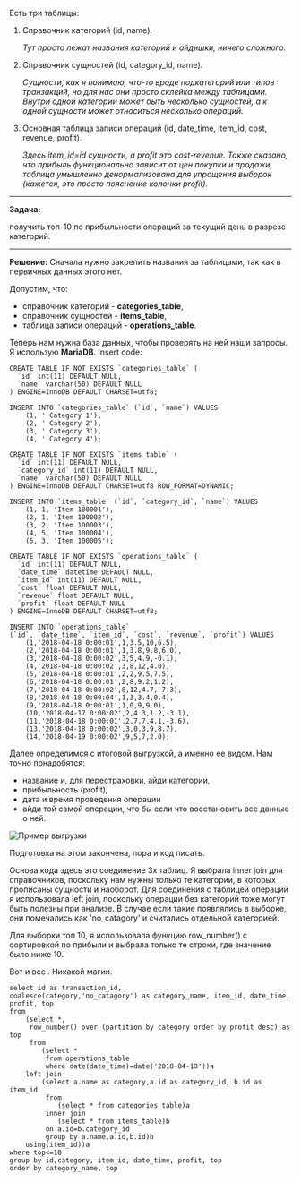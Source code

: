 Есть три таблицы:

1. Справочник категорий (id, name). 

	*Тут просто лежат названия категорий и айдишки, ничего сложного.*

2. Справочник сущностей (id, category_id, name). 

	*Сущности, как я понимаю, что-то вроде подкатегорий или типов транзакций, 
 но для нас они просто склейка между таблицами. Внутри одной категории может быть несколько сущностей, 
 а к одной сущности может относиться несколько операций.*

3. Основная таблица записи операций (id, date_time, item_id, cost, revenue, profit).

	*Здесь item_id=id сущности, а profit это cost-revenue. Также сказано, что прибыль функционально зависит 
 от цен покупки и продажи, таблица умышленно денормализована для упрощения выборок 
 (кажется, это просто пояснение колонки profit).*
 
 * * *

**Задача:**

получить топ-10 по прибыльности операций за текущий день в разрезе категорий.

* * *

**Решение:**
Сначала нужно закрепить названия за таблицами, так как в первичных данных этого нет.

Допустим, что:

-   справочник категорий - **categories_table**,
-   справочник сущностей - **items_table**,
-   таблица записи операций - **operations_table**.

Теперь нам нужна база данных, чтобы проверять на ней наши запросы. 
Я использую **MariaDB**. Insert code:

```
CREATE TABLE IF NOT EXISTS `categories_table` (
  `id` int(11) DEFAULT NULL,
  `name` varchar(50) DEFAULT NULL
) ENGINE=InnoDB DEFAULT CHARSET=utf8;

INSERT INTO `categories_table` (`id`, `name`) VALUES
	(1, ' Category 1'),
	(2, ' Category 2'),
	(3, ' Category 3'),
 	(4, ' Category 4');

CREATE TABLE IF NOT EXISTS `items_table` (
  `id` int(11) DEFAULT NULL,
  `category_id` int(11) DEFAULT NULL,
  `name` varchar(50) DEFAULT NULL
) ENGINE=InnoDB DEFAULT CHARSET=utf8 ROW_FORMAT=DYNAMIC;

INSERT INTO `items_table` (`id`, `category_id`, `name`) VALUES
	(1, 1, 'Item 100001'),
	(2, 1, 'Item 100002'),
	(3, 2, 'Item 100003'),
  	(4, 5, 'Item 100004'),
  	(5, 3, 'Item 100005');

CREATE TABLE IF NOT EXISTS `operations_table` (
  `id` int(11) DEFAULT NULL,
  `date_time` datetime DEFAULT NULL,
  `item_id` int(11) DEFAULT NULL,
  `cost` float DEFAULT NULL,
  `revenue` float DEFAULT NULL,
  `profit` float DEFAULT NULL
) ENGINE=InnoDB DEFAULT CHARSET=utf8;

INSERT INTO `operations_table` 
(`id`, `date_time`, `item_id`, `cost`, `revenue`, `profit`) VALUES
	(1,'2018-04-18 0:00:01',1,3.5,10,6.5),
	(2,'2018-04-18 0:00:01',1,3.8,9.8,6.0),
  	(3,'2018-04-18 0:00:02',3,5,4.9,-0.1),
  	(4,'2018-04-18 0:00:02',3,8,12,4.0),
  	(5,'2018-04-18 0:00:01',2,2,9.5,7.5),
  	(6,'2018-04-18 0:00:01',2,8,9.2,1.2),
  	(7,'2018-04-18 0:00:02',8,12,4.7,-7.3),
  	(8,'2018-04-18 0:00:04',1,3,3.4,0.4),
  	(9,'2018-04-18 0:00:01',1,0,9,9.0),
  	(10,'2018-04-17 0:00:02',2,4.3,1.2,-3.1),
  	(11,'2018-04-18 0:00:01',2,7.7,4.1,-3.6),
  	(13,'2018-04-18 0:00:02',3,0.3,9,8.7),
  	(14,'2018-04-19 0:00:02',9,5,7,2.0);

```
Далее определимся с итоговой выгрузкой, а именно ее видом. 
Нам точно понадобятся:

-   название и, для перестраховки, айди категории, 
-   прибыльность (profit), 
-   дата и время проведения операции 
-   айди той самой операции, что бы если что восстановить все данные о ней.
    
![Пример выгрузки](https://lh6.googleusercontent.com/bvlJdIA8RxZnflolLlY3ZG2lrBthn8VZVxCwG9jI9Fz4tTT6Pv4LmNZUrkRKj5nXJ1qjyqAzc3G16JghSCmi6GCjeHcZTQiqXMszDC17i6R2fKmdXsiUXHEF7BXA2ck_hseqSr2C)


Подготовка на этом закончена, пора и код писать.

Основа кода здесь это соединение 3х таблиц. Я выбрала inner join для справочников, 
поскольку нам нужны только те категории, в которых прописаны сущности и наоборот. 
Для соединения с таблицей операций я использовала left join, поскольку 
операции без категорий тоже могут быть полезны при анализе. 
В случае если такие появлялись в выборке, они помечались как 'no_catagory' и считались отдельной категорией.

Для выборки топ 10, я использовала функцию row_number() с сортировкой по прибыли и 
выбрала только те строки, где значение было ниже 10.

Вот и все . Никакой магии.

```
select id as transaction_id, 
coalesce(category,'no_catagory') as category_name, item_id, date_time, profit, top
from 
	(select *,
	 row_number() over (partition by category order by profit desc) as top
	 from
	 	(select *
		 from operations_table
		 where date(date_time)=date('2018-04-18'))a
	left join
		(select a.name as category,a.id as category_id, b.id as item_id 
		 from 
		 	(select * from categories_table)a
		 inner join
			(select * from items_table)b
		 on a.id=b.category_id
		 group by a.name,a.id,b.id)b
	using(item_id))a 
where top<=10
group by id,category, item_id, date_time, profit, top
order by category_name, top

```
